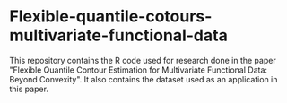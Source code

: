 # Flexible-quantile-cotours-multivariate-functional-data
This repository contains the R code used for research done in the paper "Flexible Quantile Contour Estimation for Multivariate Functional Data: Beyond Convexity". It also contains the dataset used as an application in this paper.
